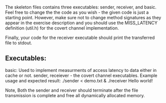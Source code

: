 The skeleton files contains three executables: sender, receiver, and basic.
Feel free to change the the code as you wish - the given code is just a starting point.
However, make sure not to change method signatures as they appear in the exercise description and you should use the MISS_LATENCY definition (util.h) for the covert channel implementation.

Finally, your code for the receiver executable should print the transferred file to stdout.

Executables:
--------
basic: Used to implement measurments of access latency to data either in cache or not.
sender, receiever - the covert channel executables. Example usage and expected result:
./sender < demo.txt &
./receiver
Hello world!

Note, Both the sender and receiver should terminate after the file transmission is complete and free all dynamically allocated memory.
